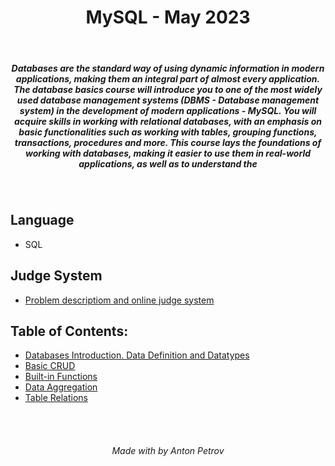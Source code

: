 <h1 align="center">
MySQL - May 2023
</h1>

<br/>

<h5 align="center">
Databases are the standard way of using dynamic information in modern applications, making them an integral part of almost every application. The database basics course will introduce you to one of the most widely used database management systems (DBMS - Database management system) in the development of modern applications - MySQL. You will acquire skills in working with relational databases, with an emphasis on basic functionalities such as working with tables, grouping functions, transactions, procedures and more. This course lays the foundations of working with databases, making it easier to use them in real-world applications, as well as to understand the
</h5>

<br/>

## Language

- SQL

## Judge System

- [Problem descriptiom and online judge system](https://judge.softuni.org/Contests#!/List/ByCategory/66/Java-Databases-Basics-Exercises)

## Table of Contents:

- [Databases Introduction. Data Definition and Datatypes](https://github.com/tonytech83/MySQL/tree/main/01_Data_Definition_And_Data_Types)
- [Basic CRUD](https://github.com/tonytech83/MySQL/tree/main/02_Basic_CRUD)
- [Built-in Functions](https://github.com/tonytech83/MySQL/tree/main/03_05_Built_in_Functions)
- [Data Aggregation](https://github.com/tonytech83/MySQL/tree/main/04_Data_Aggregation)
- [Table Relations](https://github.com/tonytech83/MySQL/tree/main/05_Table_Relations)

<br/>
<br/>

<h6 align="center"> Made with by Anton Petrov </h6>
